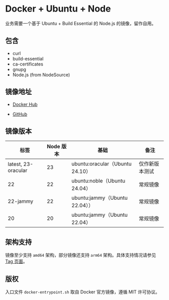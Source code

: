 # Docker + Ubuntu + Node

业务需要一个基于 Ubuntu + Build Essential 的 Node.js 的镜像，留作自用。

## 包含

- curl
- build-essential
- ca-certificates
- gnupg
- Node.js (from NodeSource)

## 镜像地址

- [Docker Hub](https://hub.docker.com/repository/docker/narukeu/node-ubuntu)

- [GitHub](https://github.com/narukeu/docker-ubuntu-node)

## 镜像版本

| 标签                | Node 版本 | 基础                            | 备注           |
| ------------------- | --------- | ------------------------------- | -------------- |
| latest, 23-oracular | 23        | ubuntu:oracular（Ubuntu 24.10） | 仅作新版本测试 |
| 22                  | 22        | ubuntu:noble（Ubuntu 24.04）    | 常规镜像       |
| 22-jammy            | 22        | ubuntu:jammy（Ubuntu 22.04））  | 常规镜像       |
| 20                  | 20        | ubuntu:jammy（Ubuntu 22.04）    | 常规镜像       |

## 架构支持

镜像至少支持 `amd64` 架构，部分镜像还支持 `arm64` 架构。具体支持情况请参见 [Tag 页面](https://hub.docker.com/repository/docker/narukeu/node-ubuntu/tags)。

## 版权

入口文件 `docker-entrypoint.sh` 取自 Docker 官方镜像，遵循 MIT 许可协议。
